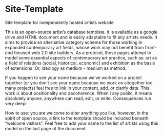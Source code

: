 # Site-Template
Site template for independently hosted artists website

This is an open-source artist’s database template. It is available as a google drive and HTML document and is easily adaptable to fit any artists needs. It aims to provide an alternative category scheme for those working in expanded contemporary art fields, whose work may not benefit from front-end focused web 2.0 site builders. As a protocol, these pages attempt to model some essential aspects of contemporary art practice, such as: art as a field of relations (social, historical, economic) and exhibition as the basis of extensions. Or, ideology as medium - medium as method. 

If you happen to see your name because we’ve worked on a project together (or you don’t see your name because we work on altogether too many projects) feel free to link in your content, add, or clarify data. This work is about positionality and decoherence. When I say public, it means absolutely anyone, anywhere can read, edit, or write. Consequences run very deep!

How to use: you are welcome to alter anything you like, however, in the spirit of open source, a link to the template should be included beneath “welcome visitors”. Feel free to add your name to the list of artists using this model on the last page of the document.
